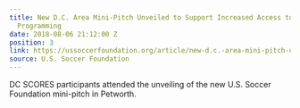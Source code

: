 ```yaml
---
title: New D.C. Area Mini-Pitch Unveiled to Support Increased Access to Youth Soccer
  Programming
date: 2018-08-06 21:12:00 Z
position: 3
link: https://ussoccerfoundation.org/article/new-d.c.-area-mini-pitch-unveiled-to-support-increased-access-to-youth-soccer-programming
source: U.S. Soccer Foundation
---
```


DC SCORES participants attended the unveiling of the new U.S. Soccer Foundation mini-pitch in Petworth.